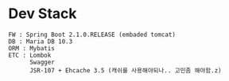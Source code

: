 # Dev Stack
    FW : Spring Boot 2.1.0.RELEASE (embaded tomcat)
    DB : Maria DB 10.3
    ORM : Mybatis
    ETC : Lombok
          Swagger
          JSR-107 + Ehcache 3.5 (캐쉬를 사용해야되나.. 고민좀 해야함.z)
